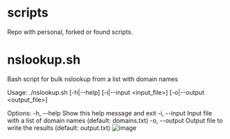 # scripts
Repo with personal, forked or found scripts.

<h1>nslookup.sh</h1>
Bash script for bulk nslookup from a list with domain names

Usage: ./nslookup.sh [-h|--help] [-i|--input <input_file>] [-o|--output <output_file>]

Options:
  -h, --help        Show this help message and exit
  -i, --input       Input file with a list of domain names (default: domains.txt)
  -o, --output      Output file to write the results (default: output.txt)
![image](https://github.com/user-attachments/assets/0bcf40ab-7d87-42c3-98d9-d0b23bbe414b)
